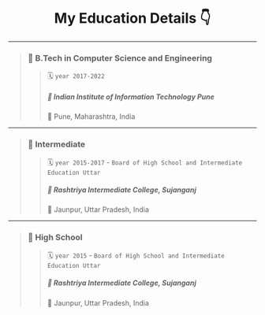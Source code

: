 # <center>My Education Details 👇</center>

<hr/>

> ### 🔘 B.Tech in Computer Science and Engineering
>
> > 🗓️ `year 2017-2022`
> >
> > ##### 🏢 Indian Institute of Information Technology Pune
> >
> > 📍 Pune, Maharashtra, India

<hr/>

> ### 🔘 Intermediate
>
> > 🗓️ `year 2015-2017` - `Board of High School and Intermediate Education Uttar`
> >
> > ##### 🏢 Rashtriya Intermediate College, Sujanganj
> >
> > 📍 Jaunpur, Uttar Pradesh, India

<hr/>

> ### 🔘 High School
>
> > 🗓️ `year 2015` - `Board of High School and Intermediate Education Uttar`
> >
> > ##### 🏢 Rashtriya Intermediate College, Sujanganj
> >
> > 📍 Jaunpur, Uttar Pradesh, India
